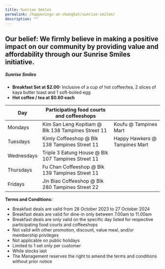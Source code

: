 ```yaml
---
title: Sunrise Smiles
permalink: /happenings-at-changkat/sunrise-smiles/
description: ""
---
```

## Our belief: We firmly believe in making a positive impact on our community by providing value and affordability through our Sunrise Smiles initiative.

##### **Sunrise Smiles** #####

- **Breakfast Set at $2.00:** Inclusive of a cup of hot coffee/tea, 2 slices of kaya butter toast and 1 soft-boiled egg
- **Hot coffee / tea at $0.60 each**

|Day | Participating food courts and coffeeshops | |
| -------- | -------- | -
Mondays | Kim San Leng Kopitiam @ Blk 138 Tampines Street 11 |Koufu @ Tampines Mart
Tuesdays | Kimly Coffeeshop @ Blk 138 Tampines Street 11 | Happy Hawkers @ Tampines Mart
Wednesdays | Triple 3 Eatung House @ Blk 107 Tampines Street 11
Thursdays | Fu Chan Coffeeshop @ Blk 139 Tampines Street 11
Fridays | Jin Biao Coffeeshop @ Blk 280 Tampines Street 22


**Terms and Conditions:**
- Breakfast deals are valid from 28 October 2023 to 27 October 2024
- Breakfast deals are valid for dine-in only between 7.00am to 11.00am 
- Breakfast deals are only valid on the specific day listed for respective participating food courts and coffeeshops
- Not valid with other promotion, discount, value meal, and/or membership privileges
- Not applicable on public holidays
- Limited to 1 set only per customer
- While stocks last
- The Management reserves the right to amend the terms and conditions without prior notice
